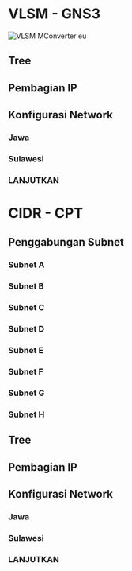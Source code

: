 # VLSM - GNS3
![VLSM  MConverter eu](https://github.com/0xLynn/Jarkom-Modul-4-IT21-2024/assets/143694889/3d0d11fa-fe72-4edf-b1b7-55bb3fb0ab40)
## Tree

## Pembagian IP

## Konfigurasi Network

### Jawa

### Sulawesi

### LANJUTKAN

# CIDR - CPT
## Penggabungan Subnet

### Subnet A

### Subnet B

### Subnet C

### Subnet D

### Subnet E

### Subnet F

### Subnet G

### Subnet H

## Tree

## Pembagian IP

## Konfigurasi Network

### Jawa

### Sulawesi

### LANJUTKAN
